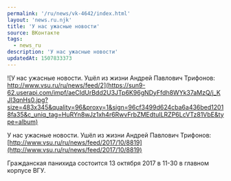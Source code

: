 ```yaml
---
permalink: '/ru/news/vk-4642/index.html'
layout: 'news.ru.njk'
title: 'У нас ужасные новости'
source: ВКонтакте
tags:
  - news_ru
description: 'У нас ужасные новости'
updatedAt: 1507833373
---
```

![У нас ужасные новости. Ушёл из жизни Андрей Павлович Трифонов: http://www.vsu.ru/ru/news/feed/2](https://sun9-62.userapi.com/impf/aeCIdUrBdd2U3JTp6K96gNDyFfdh8WYk37aMzQ/j_KJl3qnHs0.jpg?size=483x345&quality=96&proxy=1&sign=96cf3499d624cba6a436bed12018fa35&c_uniq_tag=HuRYn8wJz1xh4r6RwvFrbZMEdtuILRZP6LcVTz81VbE&type=album)

У нас ужасные новости. Ушёл из жизни Андрей Павлович Трифонов: [http://www.vsu.ru/ru/news/feed/2017/10/8819](http://www.vsu.ru/ru/news/feed/2017/10/8819)

Гражданская панихида состоится 13 октября 2017 в 11-30 в главном корпусе ВГУ.
